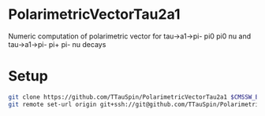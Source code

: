 # PolarimetricVectorTau2a1
Numeric computation of polarimetric vector for tau->a1->pi- pi0 pi0 nu and tau->a1->pi- pi+ pi- nu decays

# Setup

```bash
git clone https://github.com/TTauSpin/PolarimetricVectorTau2a1 $CMSSW_BASE/src/TauAnalysis/PolarimetricVectorTau2a1
git remote set-url origin git+ssh://git@github.com/TTauSpin/PolarimetricVectorTau2a1
```
